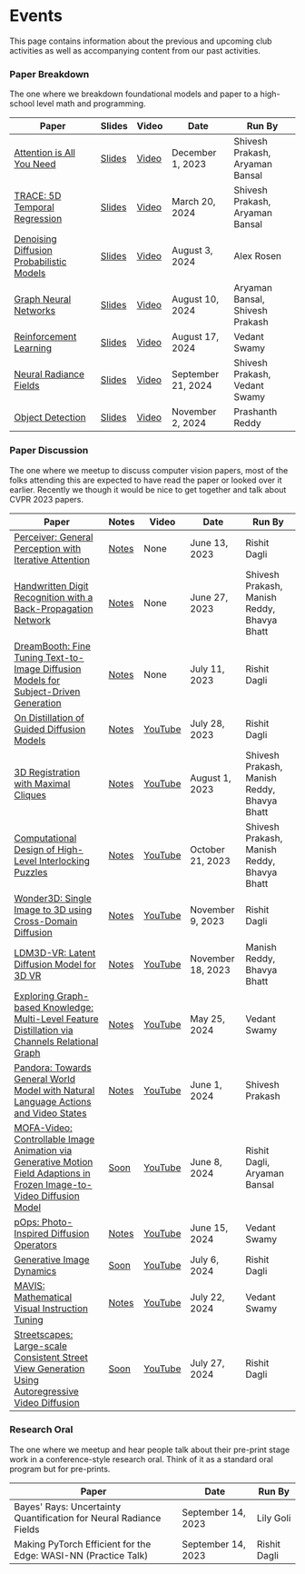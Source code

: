 # Events

This page contains information about the previous and upcoming club activities as well as accompanying content from our past activities.

### Paper Breakdown

The one where we breakdown foundational models and paper to a high-school level math and programming.

| Paper | Slides | Video | Date | Run By |
| ----- | ------ | ----- | ---- | ------ |
| [Attention is All You Need](https://arxiv.org/abs/1706.03762) | [Slides](https://docs.google.com/presentation/d/1TK4wwft8bscueHhu4ZekLrten9gby9KKNvKnli9RTJA/edit?usp=sharing) | [Video](https://www.youtube.com/watch?v=dZ2dUyUZLE8) | December 1, 2023 | Shivesh Prakash, Aryaman Bansal |
| [TRACE: 5D Temporal Regression](https://arxiv.org/abs/2306.02850) | [Slides](https://docs.google.com/presentation/d/14bYcappNdeSNFNtfq_eQ8DiejIzi5lNH-zwOnkhtWGw/edit?usp=sharing) | [Video](https://youtube.com/live/Yz4geQ_EbIM) | March 20, 2024 | Shivesh Prakash, Aryaman Bansal |
| [Denoising Diffusion Probabilistic Models](https://arxiv.org/abs/2006.11239) | [Slides](https://github.com/ut-cvdg/paper-breakdown/blob/main/ddpm-and-diffusion-models/Diffusion%20-%20UofTCV.pptx) | [Video](https://www.youtube.com/watch?v=CJhWUVZaMU8) | August 3, 2024 | Alex Rosen |
| [Graph Neural Networks](https://arxiv.org/abs/1609.02907) | [Slides](https://github.com/ut-cvdg/paper-breakdown/blob/main/graph-neural-networks/GNN%20-%20UofTCV.pdf) | [Video](https://www.youtube.com/watch?v=D0HkpGDs9IY) | August 10, 2024 | Aryaman Bansal, Shivesh Prakash |
| [Reinforcement Learning](https://www.gatsby.ucl.ac.uk/~dayan/papers/cjch.pdf) | [Slides](https://github.com/ut-cvdg/paper-breakdown/blob/main/reinforcement-learning/Reinforcement%20Learning.pdf) | [Video](https://www.youtube.com/watch?v=v08t8SJ2zrs) | August 17, 2024 | Vedant Swamy |
| [Neural Radiance Fields](https://arxiv.org/abs/2003.08934) | [Slides](https://github.com/ut-cvdg/paper-breakdown/blob/main/nerfs/NeRFs%20-%20UofTCV.pdf) | [Video](https://www.youtube.com/watch?v=IorN_j74H38) | September 21, 2024 | Shivesh Prakash, Vedant Swamy |
| [Object Detection]() | [Slides]() | [Video]() | November 2, 2024 | Prashanth Reddy |

### Paper Discussion

The one where we meetup to discuss computer vision papers, most of the folks attending this are expected to have read the paper or looked over it earlier. Recently we though it would be nice to get together and talk about CVPR 2023 papers.

| Paper | Notes | Video | Date | Run By |
| ----- | --------------- | ----- | ---- | ------ |
| [Perceiver: General Perception with Iterative Attention](https://arxiv.org/abs/2103.03206) | [Notes](https://utoronto-my.sharepoint.com/:o:/g/personal/rishit_dagli_mail_utoronto_ca/Eqh5n15v9ORIonnOGWqbZ7EBKJ8_1D9wwO7-xB6dR95Z9g?e=jxe07F) | None | June 13, 2023 | Rishit Dagli |
| [Handwritten Digit Recognition with a Back-Propagation Network](https://proceedings.neurips.cc/paper/1989/file/53c3bce66e43be4f209556518c2fcb54-Paper.pdf) | [Notes](https://www.cs.toronto.edu/~rishit/cvdg/2.pdf) | None | June 27, 2023 | Shivesh Prakash, Manish Reddy, Bhavya Bhatt |
| [DreamBooth: Fine Tuning Text-to-Image Diffusion Models for Subject-Driven Generation](https://arxiv.org/abs/2208.12242) | [Notes](https://utoronto-my.sharepoint.com/:o:/r/personal/rishit_dagli_mail_utoronto_ca/Documents/UofT%20CV%20Rishit?d=w5e9f79a8f46f48e4a279ce196a9b67b1&csf=1&web=1&e=4VYKj9) | None | July 11, 2023 | Rishit Dagli |
| [On Distillation of Guided Diffusion Models](https://arxiv.org/abs/2210.03142) | [Notes](https://utoronto-my.sharepoint.com/:o:/r/personal/rishit_dagli_mail_utoronto_ca/Documents/UofT%20CV%20Rishit?d=w5e9f79a8f46f48e4a279ce196a9b67b1&csf=1&web=1&e=W2DSTV) | [YouTube](https://www.youtube.com/watch?v=q3ZTfbgBVsQ) | July 28, 2023 | Rishit Dagli |
| [3D Registration with Maximal Cliques](https://arxiv.org/abs/2305.10854) | [Notes](https://www.cs.toronto.edu/~rishit/cvdg/5.pdf) | [YouTube](https://www.youtube.com/watch?v=cG_U9RYRFHw) | August 1, 2023 | Shivesh Prakash, Manish Reddy, Bhavya Bhatt |
| [Computational Design of High-Level Interlocking Puzzles](https://dl.acm.org/doi/abs/10.1145/3528223.3530071) | [Notes](https://drive.google.com/file/d/12QT0uq6TplP9IJMHQjz_-bZCpqkXvVV0/view?usp=sharing) | [YouTube](https://www.youtube.com/watch?v=iWDge967U1E) | October 21, 2023 | Shivesh Prakash, Manish Reddy, Bhavya Bhatt |
| [Wonder3D: Single Image to 3D using Cross-Domain Diffusion](https://doi.org/10.48550/arXiv.2310.15008) | [Notes](https://drive.google.com/file/d/1JTNk4Yt5TOiGv6b3jh7XBqsNGMlAPTcU/view?usp=sharing) | [YouTube](https://www.youtube.com/watch?v=mr_TLUivGOI) | November 9, 2023 | Rishit Dagli |
| [LDM3D-VR: Latent Diffusion Model for 3D VR](https://doi.org/10.48550/arXiv.2311.03226) | [Notes](https://drive.google.com/file/d/12QT0uq6TplP9IJMHQjz_-bZCpqkXvVV0/view?usp=sharing) | [YouTube](https://www.youtube.com/watch?v=5ItIAUoQLPA) | November 18, 2023 | Manish Reddy, Bhavya Bhatt |
| [Exploring Graph-based Knowledge: Multi-Level Feature Distillation via Channels Relational Graph](https://doi.org/10.48550/arXiv.2405.08547) | [Notes](https://drive.google.com/file/d/1qUvb1g3FdehiZZATijNC6fFfV1VzEHfy/view?usp=sharing) | [YouTube](https://www.youtube.com/watch?v=FVVdOi0JM1c) | May 25, 2024 | Vedant Swamy |
| [Pandora: Towards General World Model with Natural Language Actions and Video States](https://arxiv.org/abs/2406.09455) | [Notes](https://drive.google.com/file/d/1wFIXw93W54BCnOjxpoYuBJJ4KVfFxu3O/view?usp=sharing) | [YouTube](https://www.youtube.com/watch?v=k_6AeI8lVyk) | June 1, 2024 | Shivesh Prakash |
| [MOFA-Video: Controllable Image Animation via Generative Motion Field Adaptions in Frozen Image-to-Video Diffusion Model](https://arxiv.org/abs/2405.20222) | [Soon]() | [YouTube](https://www.youtube.com/watch?v=phqv3pShTtI) | June 8, 2024 | Rishit Dagli, Aryaman Bansal |
| [pOps: Photo-Inspired Diffusion Operators](https://arxiv.org/abs/2406.01300) | [Notes](https://docs.google.com/document/d/1xMmKN2gO64aYdFdFO7zXacIZWr0y1CVzcmnZ_Tw7YXE/edit) | [YouTube](https://www.youtube.com/watch?v=gUp23q5tW3A) | June 15, 2024 | Vedant Swamy |
| [Generative Image Dynamics](https://arxiv.org/abs/2309.07906) | [Soon]() | [YouTube](https://www.youtube.com/watch?v=AOLyfdGPIXw) | July 6, 2024 | Rishit Dagli |
| [MAVIS: Mathematical Visual Instruction Tuning](https://arxiv.org/abs/2407.08739) | [Notes](https://docs.google.com/document/d/1bjLm9OI5lKhwOUFiZfRccE0suHAudEX_qufvVaTNvVk/edit) | [YouTube](https://www.youtube.com/watch?v=wzC3j5UYU5Q) | July 22, 2024 | Vedant Swamy |
| [Streetscapes: Large-scale Consistent Street View Generation Using Autoregressive Video Diffusion](https://arxiv.org/abs/2407.13759) | [Soon]() | [YouTube](https://www.youtube.com/watch?v=EFwmm29UBwQ) | July 27, 2024 | Rishit Dagli |


### Research Oral

The one where we meetup and hear people talk about their pre-print stage work in a conference-style research oral. Think of it as a standard oral program but for pre-prints.

| Paper | Date | Run By |
| ----- | ---- | ------ |
| Bayes' Rays: Uncertainty Quantification for Neural Radiance Fields | September 14, 2023 | Lily Goli |
| Making PyTorch Efficient for the Edge: WASI-NN (Practice Talk) | September 14, 2023 | Rishit Dagli |
